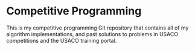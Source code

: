 # Competitive Programming
This is my competitive programming Git repository that contains all of my algorithm implementations, and past solutions to problems in USACO competitions and the USACO training portal.
